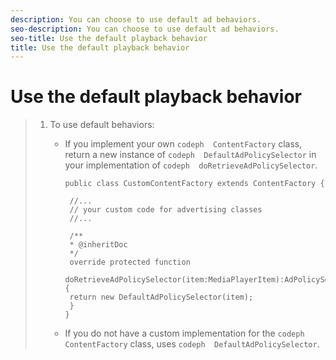 ```yaml
---
description: You can choose to use default ad behaviors.
seo-description: You can choose to use default ad behaviors.
seo-title: Use the default playback behavior
title: Use the default playback behavior
---
```


# Use the default playback behavior

>1. To use default behaviors:
>    * If you implement your own `codeph  ContentFactory` class, return a new instance of `codeph  DefaultAdPolicySelector` in your implementation of `codeph  doRetrieveAdPolicySelector`.
>      ```
>      public class CustomContentFactory extends ContentFactory { 
>       
>       //... 
>       // your custom code for advertising classes 
>       //... 
>       
>       /** 
>       * @inheritDoc 
>       */ 
>       override protected function 
>       doRetrieveAdPolicySelector(item:MediaPlayerItem):AdPolicySelector { 
>       return new DefaultAdPolicySelector(item); 
>       } 
>      }
>      ```
>      
>    * If you do not have a custom implementation for the `codeph  ContentFactory` class,  uses `codeph  DefaultAdPolicySelector`.
>   
>   
